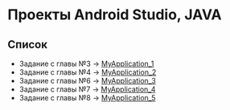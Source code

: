 # Проекты Android Studio, JAVA

## Список
* Задание с главы №3 -> [MyApplication_1](https://github.com/User-Student-A/MobileProjects/tree/main/MyApplication_1)
* Задание с главы №4 -> [MyApplication_2](https://github.com/User-Student-A/MobileProjects/tree/main/MyApplication_2)
* Задание с главы №6 -> [MyApplication_3](https://github.com/User-Student-A/MobileProjects/tree/main/MyApplication_3)
* Задание с главы №7 -> [MyApplication_4](https://github.com/User-Student-A/MobileProjects/tree/main/MyApplication_4)
* Задание с главы №8 -> [MyApplication_5](https://github.com/User-Student-A/MobileProjects/tree/main/MyApplication_5)
